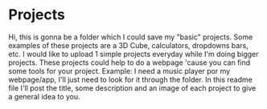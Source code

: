 # Projects
<link rel="preconnect" href="https://fonts.googleapis.com">
<link rel="preconnect" href="https://fonts.gstatic.com" crossorigin>
<link href="https://fonts.googleapis.com/css2?family=EB+Garamond:ital,wght@0,400;0,500;0,700;1,400&display=swap" rel="stylesheet">

Hi, this is gonna be a folder which I could save my "basic" projects. Some examples of these projects are a 3D Cube, calculators, dropdowns bars, etc.
I would like to upload 1 simple projects everyday while I'm doing bigger projects. 
These projects could help to do a webpage 'cause you can find some tools for your project.
Example: I need a music player por my webpage/app, I'll just need to look for it through the folder.
In this readme file I'll post the title, some description and an image of each project to give a general idea to you. 



